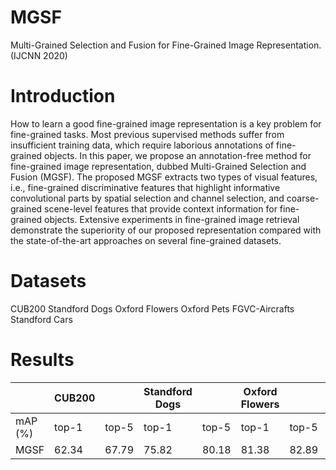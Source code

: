 # MGSF
Multi-Grained Selection and Fusion for Fine-Grained Image Representation.(IJCNN 2020)

# Introduction
How to learn a good fine-grained image representation is a key problem for fine-grained tasks. Most previous supervised methods suffer from insufficient training data, which require laborious annotations of fine-grained objects. In this paper, we propose an annotation-free method for fine-grained image representation, dubbed Multi-Grained Selection and Fusion (MGSF). The proposed MGSF extracts two types of visual features, i.e., fine-grained discriminative features that highlight informative convolutional parts by spatial selection and channel selection, and coarse-grained scene-level features that provide context information for fine-grained objects. Extensive experiments in fine-grained image retrieval demonstrate the superiority of our proposed representation compared with the state-of-the-art approaches on several fine-grained datasets.

# Datasets
CUB200 
Standford Dogs 
Oxford Flowers 
Oxford Pets 
FGVC-Aircrafts 
Standford Cars

# Results
|           | CUB200  |        | Standford Dogs |         | Oxford Flowers |        | Oxford Pets |        | FGVC\-Aircrafts |        | Standford Cars |        |
|-----------|---------|--------|----------------|---------|----------------|--------|-------------|--------|-----------------|--------|----------------|--------|
| mAP \(%\) | top\-1  | top\-5 | top\-1         | top\-5  | top\-1         | top\-5 | top\-1      | top\-5 | top\-1          | top\-5 | top\-1         | top\-5 |
| MGSF      | 62\.34  | 67\.79 | 75\.82         | 80\.18  | 81\.38         | 82\.89 | 88\.8       | 90\.6  | 52\.69          | 58\.31 | 39\.14         | 46\.16 |

